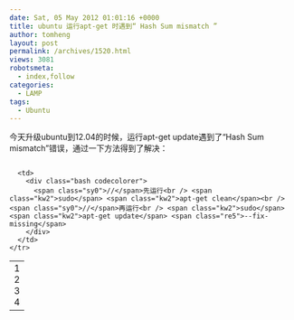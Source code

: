 ```yaml
---
date: Sat, 05 May 2012 01:01:16 +0000
title: ubuntu 运行apt-get 时遇到“ Hash Sum mismatch ”
author: tomheng
layout: post
permalink: /archives/1520.html
views: 3081
robotsmeta:
  - index,follow
categories:
  - LAMP
tags:
  - Ubuntu
---
```

今天升级ubuntu到12.04的时候，运行apt-get update遇到了“Hash Sum mismatch”错误，通过一下方法得到了解决：

<div class="codecolorer-container bash blackboard" style="overflow:auto;white-space:nowrap;">
  <table cellspacing="0" cellpadding="0">
    <tr>
      <td class="line-numbers">
        <div>
          1<br />2<br />3<br />4<br />
        </div>
      </td>
      
      <td>
        <div class="bash codecolorer">
          <span class="sy0">//</span>先运行<br /> <span class="kw2">sudo</span> <span class="kw2">apt-get clean</span><br /> <span class="sy0">//</span>再运行<br /> <span class="kw2">sudo</span> <span class="kw2">apt-get update</span> <span class="re5">--fix-missing</span>
        </div>
      </td>
    </tr>
  </table>
</div>
